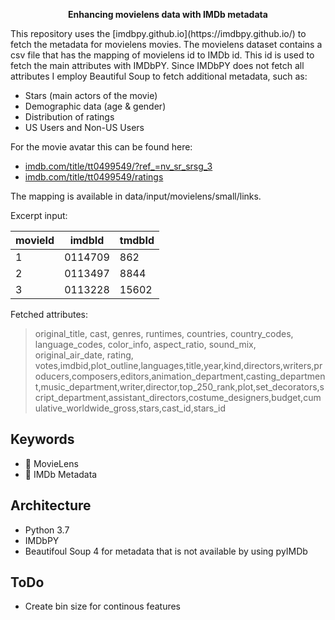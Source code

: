 <p align="center">
    <strong>Enhancing movielens data with IMDb metadata</strong>
</p>
This repository uses the [imdbpy.github.io](https://imdbpy.github.io/) to fetch the metadata for movielens movies. The movielens dataset contains
a csv file that has the mapping of movielens id to IMDb id. This id is used to fetch the main attributes with IMDbPY.
Since IMDbPY does not fetch all attributes I employ Beautiful Soup to fetch additional metadata, such as:

- Stars (main actors of the movie)
- Demographic data (age & gender)
- Distribution of ratings
- US Users and Non-US Users

For the movie avatar this can be found here:
- [imdb.com/title/tt0499549/?ref_=nv_sr_srsg_3](https://www.imdb.com/title/tt0499549/?ref_=nv_sr_srsg_3)
- [imdb.com/title/tt0499549/ratings](https://www.imdb.com/title/tt0499549/ratings)


The mapping is available in data/input/movielens/small/links.

Excerpt input:

| movieId | imdbId  | tmdbId  |
|---|---|---|
| 1  | 0114709  |  862 |
|  2 |  0113497 | 8844  |
|  3 | 0113228  | 15602  |

Fetched attributes:
<it>
> original_title, cast, genres, runtimes, countries, country_codes, language_codes, color_info, aspect_ratio, sound_mix, original_air_date, rating, votes,imdbid,plot_outline,languages,title,year,kind,directors,writers,producers,composers,editors,animation_department,casting_department,music_department,writer,director,top_250_rank,plot,set_decorators,script_department,assistant_directors,costume_designers,budget,cumulative_worldwide_gross,stars,cast_id,stars_id
</it>


## Keywords
- 🎥 MovieLens
- 👥 IMDb Metadata

## Architecture
- Python 3.7
- IMDbPY
- Beautifoul Soup 4 for metadata that is not available by using pyIMDb

## ToDo
- Create bin size for continous features
